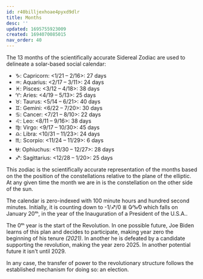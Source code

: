 ```yaml
---
id: r40billjexhoae4pyxd9dlr
title: Months
desc: ''
updated: 1695755923009
created: 1694070085015
nav_order: 40
---
```

The 13 months of the scientifically accurate Sidereal Zodiac are used to delineate a solar-based social calendar:

* ♑: Capricorn: <1/21 – 2/16>: 27 days
* ♒: Aquarius: <2/17 – 3/11>: 24 days
* ♓: Pisces: <3/12 – 4/18>: 38 days
* ♈: Aries: <4/19 – 5/13>: 25 days
* ♉: Taurus: <5/14 – 6/21>: 40 days
* ♊: Gemini: <6/22 – 7/20>: 30 days
* ♋: Cancer: <7/21 – 8/10>: 22 days
* ♌: Leo: <8/11 – 9/16>: 38 days
* ♍: Virgo: <9/17 – 10/30>: 45 days
* ♎: Libra: <10/31 – 11/23>: 24 days
* ♏: Scorpio: <11/24 – 11/29>: 6 days
* ⛎: Ophiuchus: <11/30 – 12/27>: 28 days
* ♐: Sagittarius: <12/28 – 1/20>: 25 days

This zodiac is the scientifically accurate representation of the months based on the the position of the constellations relative to the plane of the elliptic. At any given time the month we are in is the constellation on the other side of the sun.

The calendar is zero-indexed with 100 minute hours and hundred second minutes. Initially, it is counting down to -1/♐/0 ≣ 0⁄♑⁄0 which falls on January 20ᵗʰ, in the year of the Inauguration of a President of the U.S.A..

The 0ᵗʰ year is the start of the Revolution. In one possible future, Joe Biden learns of this plan and decides to participate, making year zero the beginning of his tenure *(2021)*. In another he is defeated by a candidate supporting the revolution, making the year zero 2025. In another potential future it isn't until 2029.

In any case, the transfer of power to the revolutionary structure follows the established mechanism for doing so: an election.
